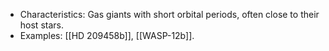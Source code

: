    - Characteristics: Gas giants with short orbital periods, often close to their host stars.
   - Examples: [[HD 209458b]], [[WASP-12b]].